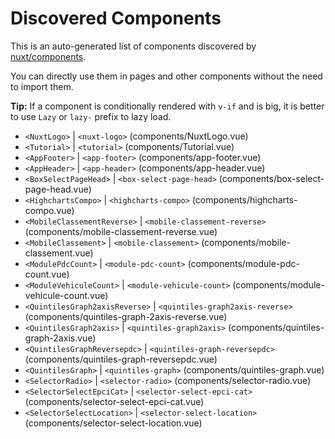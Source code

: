 # Discovered Components

This is an auto-generated list of components discovered by [nuxt/components](https://github.com/nuxt/components).

You can directly use them in pages and other components without the need to import them.

**Tip:** If a component is conditionally rendered with `v-if` and is big, it is better to use `Lazy` or `lazy-` prefix to lazy load.

- `<NuxtLogo>` | `<nuxt-logo>` (components/NuxtLogo.vue)
- `<Tutorial>` | `<tutorial>` (components/Tutorial.vue)
- `<AppFooter>` | `<app-footer>` (components/app-footer.vue)
- `<AppHeader>` | `<app-header>` (components/app-header.vue)
- `<BoxSelectPageHead>` | `<box-select-page-head>` (components/box-select-page-head.vue)
- `<HighchartsCompo>` | `<highcharts-compo>` (components/highcharts-compo.vue)
- `<MobileClassementReverse>` | `<mobile-classement-reverse>` (components/mobile-classement-reverse.vue)
- `<MobileClassement>` | `<mobile-classement>` (components/mobile-classement.vue)
- `<ModulePdcCount>` | `<module-pdc-count>` (components/module-pdc-count.vue)
- `<ModuleVehiculeCount>` | `<module-vehicule-count>` (components/module-vehicule-count.vue)
- `<QuintilesGraph2axisReverse>` | `<quintiles-graph2axis-reverse>` (components/quintiles-graph-2axis-reverse.vue)
- `<QuintilesGraph2axis>` | `<quintiles-graph2axis>` (components/quintiles-graph-2axis.vue)
- `<QuintilesGraphReversepdc>` | `<quintiles-graph-reversepdc>` (components/quintiles-graph-reversepdc.vue)
- `<QuintilesGraph>` | `<quintiles-graph>` (components/quintiles-graph.vue)
- `<SelectorRadio>` | `<selector-radio>` (components/selector-radio.vue)
- `<SelectorSelectEpciCat>` | `<selector-select-epci-cat>` (components/selector-select-epci-cat.vue)
- `<SelectorSelectLocation>` | `<selector-select-location>` (components/selector-select-location.vue)
